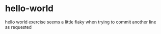# hello-world
hello world exercise
seems a little flaky when trying to commit
another line as requested
